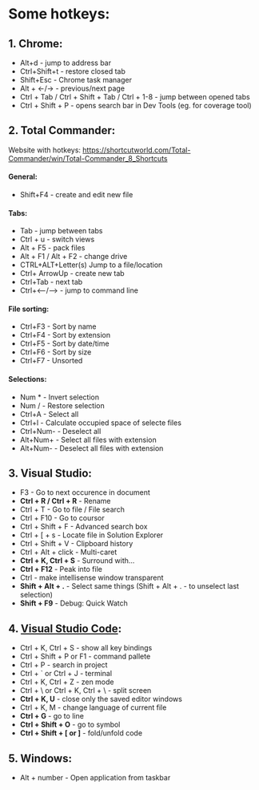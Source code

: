 
# Some hotkeys:
## 1. Chrome:
* Alt+d - jump to address bar
* Ctrl+Shift+t - restore closed tab
* Shift+Esc - Chrome task manager
* Alt + <-/-> - previous/next page
* Ctrl + Tab / Ctrl + Shift + Tab / Ctrl + 1-8 - jump between opened tabs
* Ctrl + Shift + P - opens search bar in Dev Tools (eg. for coverage tool) 


## 2. Total Commander:
Website with hotkeys:
    https://shortcutworld.com/Total-Commander/win/Total-Commander_8_Shortcuts
    
#### General:
* Shift+F4 - create and edit new file

#### Tabs:
* Tab - jump between tabs
* Ctrl + u - switch views
* Alt + F5 - pack files
* Alt + F1 / Alt + F2 - change drive
* CTRL+ALT+Letter(s)	Jump to a file/location
* Ctrl+ ArrowUp - create new tab
* Ctrl+Tab - next tab
* Ctrl+<--/--> - jump to command line

#### File sorting:
* Ctrl+F3 - Sort by name
* Ctrl+F4 - Sort by extension
* Ctrl+F5 - Sort by date/time
* Ctrl+F6 - Sort by size
* Ctrl+F7 - Unsorted

#### Selections:
* Num * 		- Invert selection
* Num / 		- Restore selection
* Ctrl+A 		- Select all
* Ctrl+l 		- Calculate occupied space of selecte files
* Ctrl+Num- 	- Deselect all
* Alt+Num+	- Select all files with extension
* Alt+Num- 	- Deselect all files with extension

## 3. Visual Studio:
* F3 - Go to next occurence in document
* **Ctrl + R / Ctrl + R** - Rename
* Ctrl + T - Go to file / File search
* Ctrl + F10 - Go to coursor
* Ctrl + Shift + F - Advanced search box
* Ctrl + \[ + s - Locate file in Solution Explorer
* Ctrl + Shift + V - Clipboard history
* Ctrl + Alt + click - Multi-caret
* **Ctrl + K, Ctrl + S** - Surround with...
* **Ctrl + F12** - Peak into file
* Ctrl - make intellisense window transparent
* **Shift + Alt + .** - Select same things (Shift + Alt + . - to unselect last selection)
* **Shift + F9** - Debug: Quick Watch

## 4. [Visual Studio Code](https://dev.to/lampewebdev/the-guide-to-visual-studio-code-shortcuts-higher-productivity-and-30-of-my-favourite-shortcuts-you-need-to-learn-mb3?WT.mc_id=twc9-c9-chwarren):
* Ctrl + K, Ctrl + S - show all key bindings
* Ctrl + Shift + P or F1 - command pallete
* Ctrl + P - search in project
* Ctrl + \` or Ctrl + J - terminal
* Ctrl + K, Ctrl + Z - zen mode
* Ctrl + \ or Ctrl + K, Ctrl + \ - split screen
* **Ctrl + K, U** - close only the saved editor windows
* Ctrl + K, M - change language of current file
* **Ctrl + G** - go to line
* **Ctrl + Shift + O** - go to symbol
* **Ctrl + Shift + \[ or \]** - fold/unfold code

## 5. Windows:
* Alt + number - Open application from taskbar
